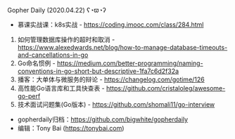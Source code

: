 Gopher Daily (2020.04.22) ʕ◔ϖ◔ʔ

* 慕课实战课：k8s实战 - https://coding.imooc.com/class/284.html

1. 如何管理数据库操作的超时和取消 - https://www.alexedwards.net/blog/how-to-manage-database-timeouts-and-cancellations-in-go
2. Go命名惯例 - https://medium.com/better-programming/naming-conventions-in-go-short-but-descriptive-1fa7c6d2f32a
3. 播客：大单体与微服务的辩论 - https://changelog.com/gotime/126
4. 高性能Go语言库和工具快查表 - https://github.com/cristaloleg/awesome-go-perf
5. 技术面试问题集(Go版本) - https://github.com/shomali11/go-interview

* gopherdaily归档：https://github.com/bigwhite/gopherdaily
* 编辑：Tony Bai (https://tonybai.com)
